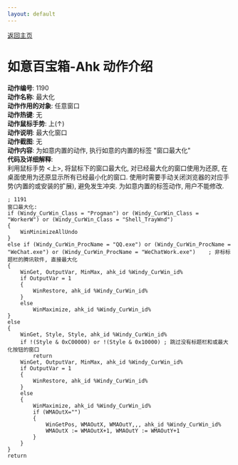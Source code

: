 ```yaml
---
layout: default
---
```


[返回主页](http://wyagd001.github.io/RuYi-Ahk)

# [](#header-2) 如意百宝箱-Ahk 动作介绍

**动作编号**: 1190  
**动作名称**: 最大化  
**动作作用的对象**: 任意窗口  
**动作热键**: 无  
**动作鼠标手势**: 上(↑)  
**动作说明**: 最大化窗口  
**动作截图**: 无  
**动作内容**: 为如意内置的动作, 执行如意的内置的标签 "窗口最大化"  
**代码及详细解释**:  
利用鼠标手势 <上>, 将鼠标下的窗口最大化, 对已经最大化的窗口使用为还原, 在桌面使用为还原显示所有已经最小化的窗口. 使用时需要手动关闭浏览器的对应手势(内置的或安装的扩展), 避免发生冲突. 为如意内置的标签动作, 用户不能修改.  

```Autohotkey
; 1191
窗口最大化:
if (Windy_CurWin_Class = "Progman") or (Windy_CurWin_Class = "WorkerW") or (Windy_CurWin_Class = "Shell_TrayWnd")
{
	WinMinimizeAllUndo
}
else if (Windy_CurWin_ProcName = "QQ.exe") or (Windy_CurWin_ProcName = "WeChat.exe") or (Windy_CurWin_ProcName = "WeChatWork.exe")    ; 非标标题栏的腾讯软件, 直接最大化
{
	WinGet, OutputVar, MinMax, ahk_id %Windy_CurWin_id%
	if OutputVar = 1
	{
		WinRestore, ahk_id %Windy_CurWin_id%
	}
	else
		WinMaximize, ahk_id %Windy_CurWin_id%
}
else
{
	WinGet, Style, Style, ahk_id %Windy_CurWin_id%
	if !(Style & 0xC00000) or !(Style & 0x10000) ; 跳过没有标题栏和或最大化按钮的窗口
		return
	WinGet, OutputVar, MinMax, ahk_id %Windy_CurWin_id%
	if OutputVar = 1
	{
		WinRestore, ahk_id %Windy_CurWin_id%
	}
	else
	{
		WinMaximize, ahk_id %Windy_CurWin_id%
		if (WMAOutX="")
		{
			WinGetPos, WMAOutX, WMAOutY,,, ahk_id %Windy_CurWin_id%
			WMAOutX := WMAOutX+1, WMAOutY := WMAOutY+1
		}
	}
}
return
```